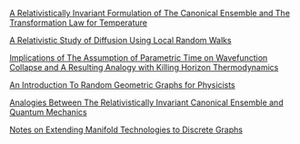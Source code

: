 <p><a href="https://iff3.github.io/RelativeInvariantThermo.pdf">A Relativistically Invariant Formulation of The Canonical Ensemble and The Transformation Law for Temperature</a>
<p><a href="https://iff3.github.io/RelativeDiffusion.pdf">A Relativistic Study of Diffusion Using Local Random Walks</a>
<p><a href="https://iff3.github.io/ParamTime.pdf">Implications of The Assumption of Parametric Time on Wavefunction Collapse and A Resulting Analogy with Killing Horizon Thermodynamics</a>
<p><a href="">An Introduction To Random Geometric Graphs for Physicists</a>
<p><a href="https://arxiv.org/pdf/2007.03772.pdf">Analogies Between The Relativistically Invariant Canonical Ensemble and Quantum Mechanics</a>
<p><a href="">Notes on Extending Manifold Technologies to Discrete Graphs</a></p>
